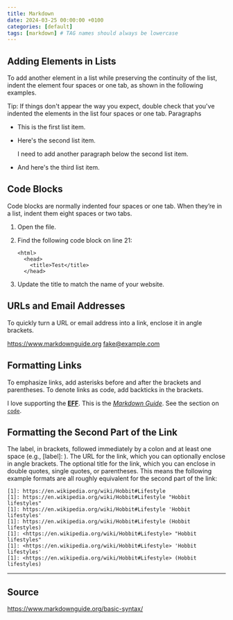 ```yaml
---
title: Markdown
date: 2024-03-25 00:00:00 +0100
categories: [default]
tags: [markdown] # TAG names should always be lowercase
---
```


## Adding Elements in Lists

To add another element in a list while preserving the continuity of the list, indent the element four spaces or one tab, as shown in the following examples.

Tip: If things don't appear the way you expect, double check that you've indented the elements in the list four spaces or one tab.
Paragraphs

- This is the first list item.
- Here's the second list item.

  I need to add another paragraph below the second list item.

- And here's the third list item.

## Code Blocks

Code blocks are normally indented four spaces or one tab. When they’re in a list, indent them eight spaces or two tabs.

1.  Open the file.
2.  Find the following code block on line 21:

        <html>
          <head>
            <title>Test</title>
          </head>

3.  Update the title to match the name of your website.

## URLs and Email Addresses

To quickly turn a URL or email address into a link, enclose it in angle brackets.

<https://www.markdownguide.org>
<fake@example.com>

## Formatting Links

To emphasize links, add asterisks before and after the brackets and parentheses. To denote links as code, add backticks in the brackets.

I love supporting the **[EFF](https://eff.org)**.
This is the _[Markdown Guide](https://www.markdownguide.org)_.
See the section on [`code`](https://www.markdownguide.org/basic-syntax/#code).

## Formatting the Second Part of the Link

The label, in brackets, followed immediately by a colon and at least one space (e.g., [label]: ).
The URL for the link, which you can optionally enclose in angle brackets.
The optional title for the link, which you can enclose in double quotes, single quotes, or parentheses.
This means the following example formats are all roughly equivalent for the second part of the link:

```
[1]: https://en.wikipedia.org/wiki/Hobbit#Lifestyle
[1]: https://en.wikipedia.org/wiki/Hobbit#Lifestyle "Hobbit lifestyles"
[1]: https://en.wikipedia.org/wiki/Hobbit#Lifestyle 'Hobbit lifestyles'
[1]: https://en.wikipedia.org/wiki/Hobbit#Lifestyle (Hobbit lifestyles)
[1]: <https://en.wikipedia.org/wiki/Hobbit#Lifestyle> "Hobbit lifestyles"
[1]: <https://en.wikipedia.org/wiki/Hobbit#Lifestyle> 'Hobbit lifestyles'
[1]: <https://en.wikipedia.org/wiki/Hobbit#Lifestyle> (Hobbit lifestyles)
```

---

## Source

https://www.markdownguide.org/basic-syntax/
